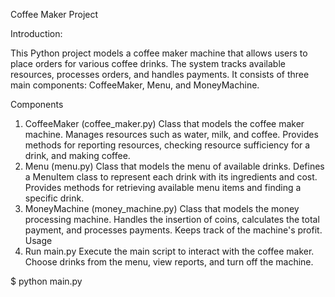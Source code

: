 Coffee Maker Project


Introduction:

This Python project models a coffee maker machine that allows users to place orders for various coffee drinks. The system tracks available resources, processes orders, and handles payments. It consists of three main components: CoffeeMaker, Menu, and MoneyMachine.

Components
1. CoffeeMaker (coffee_maker.py)
Class that models the coffee maker machine.
Manages resources such as water, milk, and coffee.
Provides methods for reporting resources, checking resource sufficiency for a drink, and making coffee.
2. Menu (menu.py)
Class that models the menu of available drinks.
Defines a MenuItem class to represent each drink with its ingredients and cost.
Provides methods for retrieving available menu items and finding a specific drink.
3. MoneyMachine (money_machine.py)
Class that models the money processing machine.
Handles the insertion of coins, calculates the total payment, and processes payments.
Keeps track of the machine's profit.
Usage
1. Run main.py
Execute the main script to interact with the coffee maker.
Choose drinks from the menu, view reports, and turn off the machine.


$ python main.py
